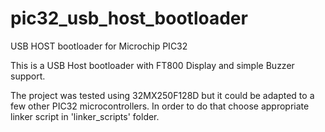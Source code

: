 # pic32_usb_host_bootloader
USB HOST bootloader for Microchip PIC32

This is a USB Host bootloader with FT800 Display and simple Buzzer support.

The project was tested using 32MX250F128D but it could be adapted to a few other PIC32 microcontrollers. In order to do that choose appropriate linker script in 'linker_scripts' folder.
